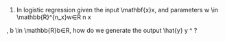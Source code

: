 1. In logistic regression given the input \mathbf{x}x, and parameters w \in \mathbb{R}^{n_x}w∈R 
n 
x
​
 
 , b \in \mathbb{R}b∈R, how do we generate the output \hat{y} 
y
^
​
 ?
